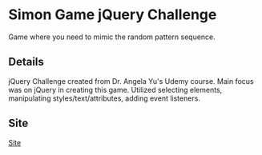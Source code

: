 # Simon Game jQuery Challenge 
Game where you need to mimic the random pattern sequence.

## Details
jQuery Challenge created from Dr. Angela Yu's Udemy course. Main focus was on jQuery in creating this game.  Utilized selecting elements, manipulating styles/text/attributes, adding event listeners.

## Site
[Site](https://mrvicyu.github.io/simon_says_challenge/)
